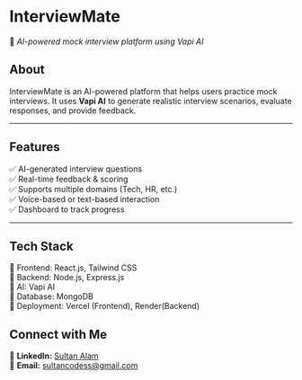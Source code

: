 # InterviewMate

🚀 *AI-powered mock interview platform using Vapi AI*


## **About**
InterviewMate is an AI-powered platform that helps users practice mock interviews. It uses **Vapi AI** to generate realistic interview scenarios, evaluate responses, and provide feedback.

---

## **Features**
✅ AI-generated interview questions  
✅ Real-time feedback & scoring  
✅ Supports multiple domains (Tech, HR, etc.)  
✅ Voice-based or text-based interaction  
✅ Dashboard to track progress  

---

## **Tech Stack**
🔹 Frontend: React.js, Tailwind CSS  
🔹 Backend: Node.js, Express.js  
🔹 AI: Vapi AI  
🔹 Database: MongoDB  
🔹 Deployment: Vercel (Frontend), Render(Backend)  




## **Connect with Me**
💼 **LinkedIn:** [Sultan Alam](https://www.linkedin.com/in/sultan-alam436/)  
📧 **Email:** sultancodess@gmail.com  
